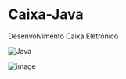 # Caixa-Java
Desenvolvimento Caixa Eletrônico


![Java](https://user-images.githubusercontent.com/83734913/206228996-519134f7-4dc8-4d4e-8b74-7b85dad304e6.png)



![image](https://user-images.githubusercontent.com/83734913/206229888-8bb4ee19-56c5-4278-9f8d-78e6f1189d53.png)

